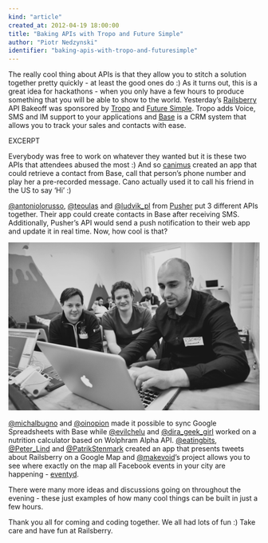 ```yaml
---
kind: "article"
created_at: 2012-04-19 18:00:00
title: "Baking APIs with Tropo and Future Simple"
author: "Piotr Nedzynski"
identifier: "baking-apis-with-tropo-and-futuresimple"
---
```


The really cool thing about APIs is that they allow you to stitch a solution together pretty quickly - at least the good ones do :)
As it turns out, this is a great idea for hackathons - when you only have a few hours to produce something that you will be able to show to the world. Yesterday’s [Railsberry](http://railsberry.com) API Bakeoff was sponsored by [Tropo](http://tropo.com) and [Future Simple](http://futuresimple.com). Tropo adds Voice, SMS and IM support to your applications and [Base](http://futuresimple.com/base) is a CRM system that allows you to track your sales and contacts with ease.

EXCERPT

Everybody was free to work on whatever they wanted but it is these two APIs that attendees abused the most :)
And so [canimus](https://github.com/canimus) created an app that could retrieve a contact from Base, call that person’s phone number and play her a pre-recorded message. Cano actually used it to call his friend in the US to say ‘Hi’ :)

[@antoniolorusso](http://twitter.com/antoniolorusso), [@teoulas](http://twitter.com/teoulas) and [@ludvik_pl](http://twitter.com/ludvik_pl) from [Pusher](http://pusher.com) put 3 different APIs together. Their app could create contacts in Base after receiving SMS. Additionally, Pusher’s API would send a push notification to their web app and update it in real time. Now, how cool is that?

<center>
	<img src="/images/api_bakeoff.jpg">
</center>

[@michalbugno](http://twitter.com/michalbugno) and [@oinopion](http://twitter.com/oinopion) made it possible to sync Google Spreadsheets with Base while [@evilchelu](http://twitter.com/evilchelu) and [@dira_geek_girl](http://twitter.com/dira_geek_girl) worked on a nutrition calculator based on Wolphram Alpha API. [@eatingbits](http://twitter.com/eatingbits), [@Peter_Lind](http://twitter.com/peter_lind) and [@PatrikStenmark](http://twitter.com/patrikstenmark) created an app that presents tweets about Railsberry on a Google Map and [@makevoid](http://twitter.com/makevoid)’s project allows you to see where exactly on the map all Facebook events in your city are happening - [eventyd](http://github.com/makevoid/eventyd).

There were many more ideas and discussions going on throughout the evening - these just examples of how many cool things can be built in just a few hours. 

Thank you all for coming and coding together. We all had lots of fun :)
Take care and have fun at Railsberry.